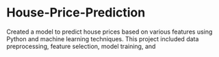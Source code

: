 # House-Price-Prediction
Created a model to predict house prices based on various features using Python and machine learning techniques. This project included data preprocessing, feature selection, model training, and
